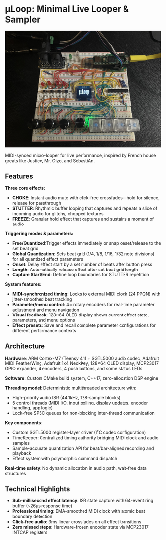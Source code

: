 # μLoop: Minimal Live Looper & Sampler

![MicroLoop Hardware](images/microloop.jpg)

MIDI-synced micro-looper for live performance, inspired by French house greats like Justice, Mr. Oizo, and SebastiAn.

## Features

**Three core effects:**

- **CHOKE**: Instant audio mute with click-free crossfades—hold for silence, release for passthrough
- **STUTTER**: Rhythmic buffer looping that captures and repeats a slice of incoming audio for glitchy, chopped textures
- **FREEZE**: Granular hold effect that captures and sustains a moment of audio

**Triggering modes & parameters:**

- **Free/Quantized**:Trigger effects immediately or snap onset/release to the set beat grid
- **Global Quantization**: Sets beat grid (1/4, 1/8, 1/16, 1/32 note divisions) for all quantized effect parameters
- **Onset**: Delay effect start by a set number of beats after button press
- **Length**: Automatically release effect after set beat grid length
- **Capture Start/End**: Define loop boundaries for STUTTER repetition

**System features:**

- **MIDI-synchronized timing**: Locks to external MIDI clock (24 PPQN) with jitter-smoothed beat tracking
- **Parameter/menu control**: 4× rotary encoders for real-time parameter adjustment and menu navigation
- **Visual feedback**: 128×64 OLED display shows current effect state, parameters, and menu options
- **Effect presets**: Save and recall complete parameter configurations for different performance contexts

## Architecture

**Hardware**: ARM Cortex-M7 (Teensy 4.1) + SGTL5000 audio codec, Adafruit MIDI FeatherWing, Adafruit 1x4 NeokKey, 128×64 OLED display, MCP23017 GPIO expander, 4 encoders, 4 push buttons, and some status LEDs

**Software**: Custom CMake build system, C++17, zero-allocation DSP engine

**Threading model**: Deterministic multithreaded architecture with:
- High-priority audio ISR (44.1kHz, 128-sample blocks)
- 5 control threads (MIDI I/O, input polling, display updates, encoder handling, app logic)
- Lock-free SPSC queues for non-blocking inter-thread communication

**Key components**:
- Custom SGTL5000 register-layer driver (I²C codec configuration)
- TimeKeeper: Centralized timing authority bridging MIDI clock and audio samples
- Sample-accurate quantization API for beat/bar-aligned recording and playback
- Effect system with polymorphic command dispatch

**Real-time safety**: No dynamic allocation in audio path, wait-free data structures

## Technical Highlights

- **Sub-millisecond effect latency**: ISR state capture with 64-event ring buffer (~26µs response time)
- **Professional timing**: EMA-smoothed MIDI clock with atomic beat boundary detection
- **Click-free audio**: 3ms linear crossfades on all effect transitions
- **Zero missed steps**: Hardware-frozen encoder state via MCP23017 INTCAP registers